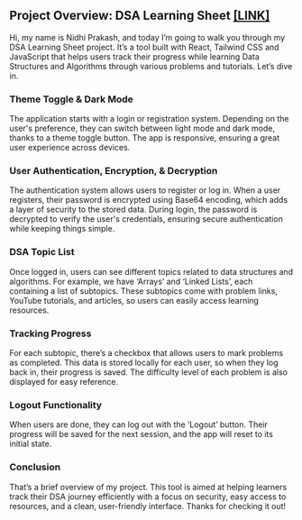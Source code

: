 ## Project Overview: DSA Learning Sheet [[LINK]](https://dsa-sheet-nu.vercel.app/)

Hi, my name is Nidhi Prakash, and today I’m going to walk you through my DSA Learning Sheet project. It’s a tool built with React, Tailwind CSS and JavaScript that helps users track their progress while learning Data Structures and Algorithms through various problems and tutorials. Let’s dive in.

### Theme Toggle & Dark Mode

The application starts with a login or registration system. Depending on the user's preference, they can switch between light mode and dark mode, thanks to a theme toggle button. The app is responsive, ensuring a great user experience across devices.

### User Authentication, Encryption, & Decryption

The authentication system allows users to register or log in. When a user registers, their password is encrypted using Base64 encoding, which adds a layer of security to the stored data. During login, the password is decrypted to verify the user's credentials, ensuring secure authentication while keeping things simple.

### DSA Topic List

Once logged in, users can see different topics related to data structures and algorithms. For example, we have ‘Arrays’ and ‘Linked Lists’, each containing a list of subtopics. These subtopics come with problem links, YouTube tutorials, and articles, so users can easily access learning resources.

### Tracking Progress

For each subtopic, there’s a checkbox that allows users to mark problems as completed. This data is stored locally for each user, so when they log back in, their progress is saved. The difficulty level of each problem is also displayed for easy reference.

### Logout Functionality

When users are done, they can log out with the ‘Logout’ button. Their progress will be saved for the next session, and the app will reset to its initial state.

### Conclusion

That’s a brief overview of my project. This tool is aimed at helping learners track their DSA journey efficiently with a focus on security, easy access to resources, and a clean, user-friendly interface. Thanks for checking it out!
